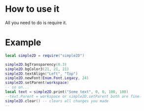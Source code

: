 # How to use it
All you need to do is require it.

# Example
```lua
local simple2D = require("simple2D")

simple2D.bgTransparency(0.3)
simple2D.bgColor3(21, 21, 21)
simple2D.textAlign("Left", "Top")
simple2D.newFont(Enum.Font.Legacy, 24)
simple2D.setParent(workspace)
-- so on...
local text = simple2D.print("Some text", 0, 0, 100, 100)
--text.Parent = workspace or simple2D.setParent both are fine
simple2D.clear() -- clears all changes you made
--
```